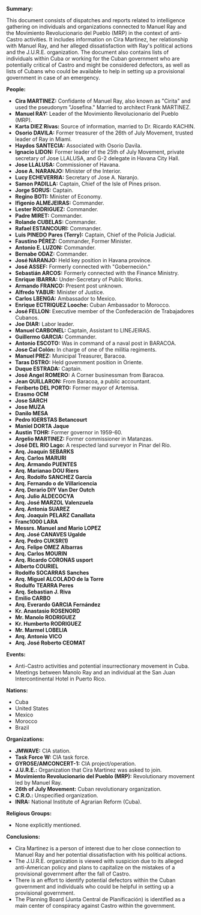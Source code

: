 **Summary:**

This document consists of dispatches and reports related to intelligence gathering on individuals and organizations connected to Manuel Ray and the Movimiento Revolucionario del Pueblo (MRP) in the context of anti-Castro activities. It includes information on Cira Martinez, her relationship with Manuel Ray, and her alleged dissatisfaction with Ray's political actions and the J.U.R.E. organization. The document also contains lists of individuals within Cuba or working for the Cuban government who are potentially critical of Castro and might be considered defectors, as well as lists of Cubans who could be available to help in setting up a provisional government in case of an emergency.

**People:**

*   **Cira MARTINEZ:** Confidante of Manuel Ray, also known as "Cirita" and used the pseudonym "Josefina." Married to architect Frank MARTINEZ.
*   **Manuel RAY:** Leader of the Movimiento Revolucionario del Pueblo (MRP).
*   **Karta DIEZ Rivas:** Source of information, married to Dr. Ricardo KACHIN.
*   **Osorio DAVILA:** Former treasurer of the 26th of July Movement, trusted leader of Ray in Miami.
*   **Haydos SANTECIA:** Associated with Osorio Davila.
*   **Ignacio LIDON:** Former leader of the 25th of July Movement, private secretary of Jose LLALUSA, and G-2 delegate in Havana City Hall.
*   **Jose LLALUSA:** Commissioner of Havana.
*   **Jose A. NARANJO:** Minister of the Interior.
*   **Lucy ECHEVERRIA:** Secretary of Jose A. Naranjo.
*   **Samon PADILLA:** Captain, Chief of the Isle of Pines prison.
*   **Jorge SORUS:** Captain.
*   **Regino BOTI:** Minister of Economy.
*   **Ifigenio ALMEJEIRAS:** Commander.
*   **Lester RODRIGUEZ:** Commander.
*   **Padre MIRET:** Commander.
*   **Rolande CUBELAS:** Commander.
*   **Rafael ESTANCOURI:** Commander.
*   **Luis PINEDO Pares (Terry):** Captain, Chief of the Policia Judicial.
*   **Faustino PÉREZ:** Commander, Former Minister.
*   **Antonio E. LUZON:** Commander.
*   **Bernabe ODAZ:** Commander.
*   **José NARANJO:** Held key position in Havana province.
*   **José ASSEF:** Formerly connected with "Goberneción."
*   **Sebastián ARCOS:** Formerly connected with the Finance Ministry.
*   **Enrique IBARRA:** Under-Secretary of Public Works.
*   **Armando FRANCO:** Present post unknown.
*   **Alfredo YABUR:** Minister of Justice.
*   **Carlos LBENGA:** Ambassador to Mexico.
*   **Enrique ECTRIQUEZ Looche:** Cuban Ambassador to Morocco.
*   **José FELLON:** Executive member of the Confederación de Trabajadores Cubanos.
*   **Joe DIAR:** Labor leader.
*   **Manuel CARBONEL:** Captain, Assistant to LINEJEIRAS.
*   **Guillermo GARCIA:** Commander.
*   **Antonio ESCOTO:** Was in command of a naval post in BARACOA.
*   **Jose Cal Colón:** In charge of one of the militia regiments.
*   **Manuel PREZ:** Municipal Treasurer, Baracoa.
*   **Taras DSTRO:** Held government position in Oriente.
*   **Duque ESTRADA:** Captain.
*   **José Angel ROMERO:** A Corner businessman from Baracoa.
*   **Jean QUILLARON:** From Baracoa, a public accountant.
*   **Feriberto DEL PORTO:** Former mayor of Artemisa.
*   **Erasmo OCM**
*   **Jose SARCH**
*   **Jose MUZA**
*   **Danilo MESA**
*   **Pedro IGERSTAS Betancourt**
*   **Maniel DORTA Jaque**
*   **Austin TOHR:** Former governor in 1959-60.
*   **Argelio MARTINEZ:** Former commissioner in Matanzas.
*   **José DEL RIO Lago:** A respected land surveyor in Pinar del Río.
*   **Arq. Joaquín SEBARKS**
*   **Arq. Carlos MARURI**
*   **Arq. Armando PUENTES**
*   **Arq. Marianao DOU Riers**
*   **Arq. Rodolfo SANCHEZ García**
*   **Arq. Fernando o de Villaricencia**
*   **Arq. Derario DIY Van Der Outch**
*   **Arq. Julio ALDECOCYA**
*   **Arq. José MARZOL Valenzuela**
*   **Arq. Antonia SUAREZ**
*   **Arq. Joaquín PELARZ Canallata**
*   **Franc1000 LARA**
*   **Messrs. Manuel and Mario LOPEZ**
*   **Arq. José CANAVES Ugalde**
*   **Arq. Pedro CUKSR(1)**
*   **Arq. Felipe OMEZ Albarras**
*   **Arq. Carlos MOURIN**
*   **Arq. Ricardo CORONAS usport**
*   **Alberto COURIEL**
*   **Rodolfo SOCARRAS Sanches**
*   **Arq. Miguel ALCOLADO de la Torre**
*   **Rodulfo TEARRA Peres**
*   **Arq. Sebastian J. Riva**
*   **Emilio CARBO**
*   **Arq. Everardo GARCIA Fernández**
*   **Kr. Anastasio ROSENORD**
*   **Mr. Manolo RODRIGUEZ**
*   **Kr. Humberto RODRIGUEZ**
*   **Mr. Marmel LOBELIA**
*   **Arq. Antonio VICO**
*   **Arq. José Roberto CEOMAT**

**Events:**

*   Anti-Castro activities and potential insurrectionary movement in Cuba.
*   Meetings between Manolo Ray and an individual at the San Juan Intercontinental Hotel in Puerto Rico.

**Nations:**

*   Cuba
*   United States
*   Mexico
*   Morocco
*   Brazil

**Organizations:**

*   **JMWAVE:** CIA station.
*   **Task Force W:** CIA task force.
*   **GYROSE/AMCONCERT-1:** CIA project/operation.
*   **J.U.R.E.:** Organization that Cira Martinez was asked to join.
*   **Movimiento Revolucionario del Pueblo (MRP):** Revolutionary movement led by Manuel Ray.
*   **26th of July Movement:** Cuban revolutionary organization.
*   **C.R.O.:** Unspecified organization.
*   **INRA:** National Institute of Agrarian Reform (Cuba).

**Religious Groups:**

*   None explicitly mentioned.

**Conclusions:**

*   Cira Martinez is a person of interest due to her close connection to Manuel Ray and her potential dissatisfaction with his political actions.
*   The J.U.R.E. organization is viewed with suspicion due to its alleged anti-American policy and plans to capitalize on the mistakes of a provisional government after the fall of Castro.
*   There is an effort to identify potential defectors within the Cuban government and individuals who could be helpful in setting up a provisional government.
*   The Planning Board (Junta Central de Planificación) is identified as a main center of conspiracy against Castro within the government.
